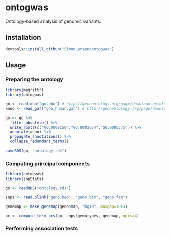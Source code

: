 ontogwas
========

Ontology-based analysis of genomic variants.

## Installation

```r
devtools::install_github("SimonLarsen/ontogwas")
```

## Usage

### Preparing the ontology

```r
library(magrittr)
library(ontogwas)

go <- read_obo("go.obo") # http://geneontology.org/page/download-ontology
anno <- read_gaf("goa_human.gaf") # http://geneontology.org/page/download-go-annotations

go <- go %>%
  filter_obsolete() %>%
  unite_roots(c("GO:0008150","GO:0003674","GO:0005575")) %>%
  annotate(anno) %>%
  propagate_annotations() %>%
  collapse_redundant_terms()

saveRDS(go, "ontology.rds")
```

### Computing principal components

```r
library(ontogwas)
library(snpStats)

go <- readRDS("ontology.rds")

snps <- read.plink("geno.bed", "geno.bim", "geno.fam")

genemap <- make_genemap(geno$map, "hg19", maxgap=10e3)

pc <- compute_term_pcs(go, snps$genotypes, genemap, npcs=4)
```

### Performing association tests
